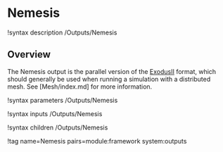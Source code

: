# Nemesis

!syntax description /Outputs/Nemesis

## Overview

The Nemesis output is the parallel version of the [ExodusII](Exodus.md) format, which should generally
be used when running a simulation with a distributed mesh. See [Mesh/index.md] for
more information.


!syntax parameters /Outputs/Nemesis

!syntax inputs /Outputs/Nemesis

!syntax children /Outputs/Nemesis

!tag name=Nemesis pairs=module:framework system:outputs
